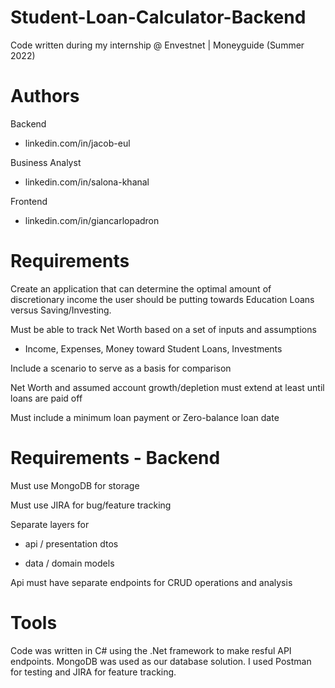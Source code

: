 # Student-Loan-Calculator-Backend
Code written during my internship @ Envestnet | Moneyguide (Summer 2022)

# Authors
Backend
 - linkedin.com/in/jacob-eul

Business Analyst
 - linkedin.com/in/salona-khanal

Frontend
 - linkedin.com/in/giancarlopadron

# Requirements
Create an application that can determine the optimal amount of discretionary income the user should be putting towards Education Loans versus Saving/Investing.

Must be able to track Net Worth based on a set of inputs and assumptions

- Income, Expenses, Money toward Student Loans, Investments

Include a scenario to serve as a basis for comparison

Net Worth and assumed account growth/depletion must extend at least until loans are paid off

Must include a minimum loan payment or Zero-balance loan date

# Requirements - Backend
Must use MongoDB for storage

Must use JIRA for bug/feature tracking

Separate layers for

- api / presentation dtos

- data / domain models

Api must have separate endpoints for CRUD operations and analysis

# Tools
Code was written in C# using the .Net framework to make resful API endpoints. MongoDB was used as our database solution.
I used Postman for testing and JIRA for feature tracking.
